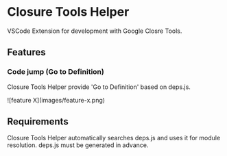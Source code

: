 # Closure Tools Helper

VSCode Extension for development with Google Closre Tools.

## Features

### Code jump (Go to Definition)

Closure Tools Helper provide 'Go to Definition' based on deps.js.

\!\[feature X\]\(images/feature-x.png\)

## Requirements

Closure Tools Helper automatically searches deps.js and uses it for module resolution.
deps.js must be generated in advance.
